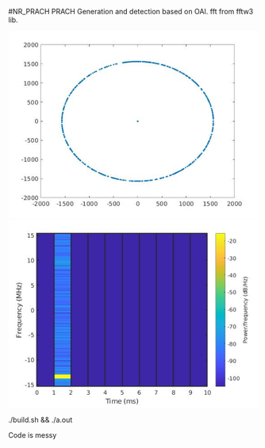 #NR_PRACH
PRACH Generation and detection
based on OAI.
fft from fftw3 lib.

![alt text](https://github.com/kruffka/NR_PRACH/blob/main/constellation.jpg?raw=true)
![alt text](https://github.com/kruffka/NR_PRACH/blob/main/Spectrogram.jpg?raw=true)

./build.sh && ./a.out 

Code is messy
